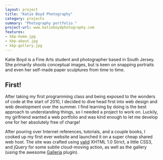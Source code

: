 ```yaml
---
layout: project
title: "Katie Boyd Photography"
category: projects
summary: "Photography portfolio."
project-url: www.katieboydphotography.com
features:
- kbp-home.jpg
- kbp-about.jpg
- kbp-gallery.jpg
---
```


Katie Boyd is a Fine Arts student and photographer based in South Jersey. She primarily shoots conceptual images, but is keen on snapping portraits and even her self-made paper sculptures from time to time.

## First!

After taking my first programming class and being exposed to the wonders of code at the start of 2010, I decided to dive head first into web design and web development over the summer. I find learning by doing is the best approach to understanding things, so I needed a project to work on. Luckily, my girlfriend wanted a web portfolio and was kind enough to let me develop one for her absolutely free of charge!

After pouring over Internet references, tutorials, and a couple books, I cooked up my first ever website and launched it on a super cheap shared web host. The site was crafted using [valid](http://validator.w3.org/check?uri=http%3A%2F%2Fkatieboydphotography.com%2F) XHTML 1.0 Strict, a little CSS3, and jQuery for some subtle cloud-moving action, as well as the gallery (using the awesome [Galleria](http://galleria.io/) plugin).